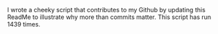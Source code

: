 I wrote a cheeky script that contributes to my Github by updating this ReadMe to illustrate why more than commits matter. This script has run 1439 times.